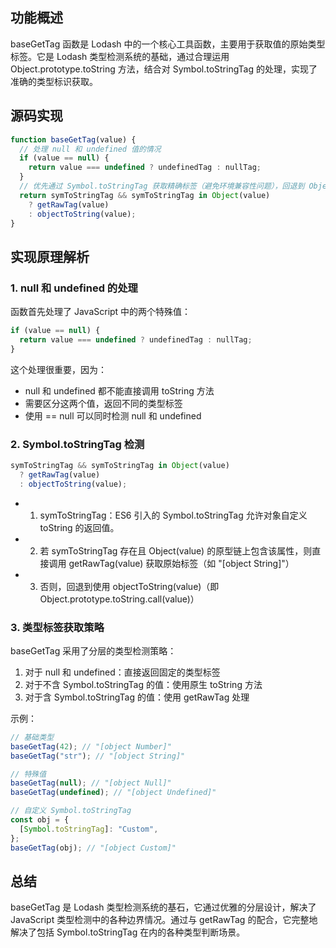 ## 功能概述

baseGetTag 函数是 Lodash 中的一个核心工具函数，主要用于获取值的原始类型标签。它是 Lodash 类型检测系统的基础，通过合理运用 Object.prototype.toString 方法，结合对 Symbol.toStringTag 的处理，实现了准确的类型标识获取。

## 源码实现

```js
function baseGetTag(value) {
  // 处理 null 和 undefined 值的情况
  if (value == null) {
    return value === undefined ? undefinedTag : nullTag;
  }
  // 优先通过 Symbol.toStringTag 获取精确标签（避免环境兼容性问题），回退到 Object.prototype.toString 作为兜底方案。
  return symToStringTag && symToStringTag in Object(value)
    ? getRawTag(value)
    : objectToString(value);
}
```

## 实现原理解析

### 1. null 和 undefined 的处理

函数首先处理了 JavaScript 中的两个特殊值：

```js
if (value == null) {
  return value === undefined ? undefinedTag : nullTag;
}
```

这个处理很重要，因为：

- null 和 undefined 都不能直接调用 toString 方法
- 需要区分这两个值，返回不同的类型标签
- 使用 == null 可以同时检测 null 和 undefined

### 2. Symbol.toStringTag 检测

```js
symToStringTag && symToStringTag in Object(value)
  ? getRawTag(value)
  : objectToString(value);
```

- 1. symToStringTag：ES6 引入的 Symbol.toStringTag 允许对象自定义 toString 的返回值。
- 2. 若 symToStringTag 存在且 Object(value) 的原型链上包含该属性，则直接调用 getRawTag(value) 获取原始标签（如 "[object String]"）
- 3. 否则，回退到使用 objectToString(value)（即 Object.prototype.toString.call(value)）

### 3. 类型标签获取策略

baseGetTag 采用了分层的类型检测策略：

1. 对于 null 和 undefined：直接返回固定的类型标签
2. 对于不含 Symbol.toStringTag 的值：使用原生 toString 方法
3. 对于含 Symbol.toStringTag 的值：使用 getRawTag 处理

示例：

```js
// 基础类型
baseGetTag(42); // "[object Number]"
baseGetTag("str"); // "[object String]"

// 特殊值
baseGetTag(null); // "[object Null]"
baseGetTag(undefined); // "[object Undefined]"

// 自定义 Symbol.toStringTag
const obj = {
  [Symbol.toStringTag]: "Custom",
};
baseGetTag(obj); // "[object Custom]"
```

## 总结

baseGetTag 是 Lodash 类型检测系统的基石，它通过优雅的分层设计，解决了 JavaScript 类型检测中的各种边界情况。通过与 getRawTag 的配合，它完整地解决了包括 Symbol.toStringTag 在内的各种类型判断场景。
